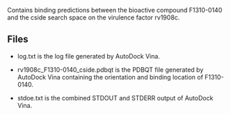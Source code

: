Contains binding predictions between the bioactive compound F1310-0140 and the cside search space on the virulence factor rv1908c.

## Files

- log.txt is the log file generated by AutoDock Vina.

- rv1908c_F1310-0140_cside.pdbqt is the PDBQT file generated by AutoDock Vina containing the orientation and binding location of F1310-0140.

- stdoe.txt is the combined STDOUT and STDERR output of AutoDock Vina.

